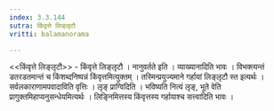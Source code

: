 ```yaml
---
index: 3.3.144
sutra: किंवृत्ते लिङ्लृटौ
vritti: balamanorama

---
```

<<किंवृत्ते लिङ्लृटौ>> - किंवृत्ते लिङ्लृटौ । नानुवर्तते इति । व्याख्यानादिति भावः । विभक्त्यन्तं डतरडतमान्तं च किंशब्दनिष्पन्नं किंवृत्तमित्युक्तम् । तस्मिन्प्रयुज्यमाने गर्हायां लिङ्लृटौ स्त इत्यर्थः । सर्वलकाराणामपवादाविति वृत्तिः । लृङ् प्राग्विदिति । भविष्यति नित्यं लृङ्, भूते वेति प्रागुक्तमिहाप्यनुसन्धेयमित्यर्थः । लिङ्निमित्तस्य किंवृत्तस्य गर्हायाश्च सत्त्वादिति भावः । 
